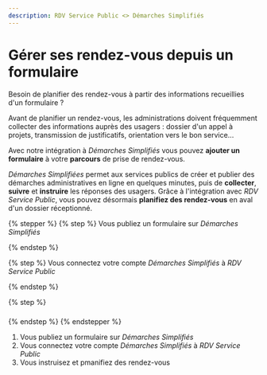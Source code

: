 ```yaml
---
description: RDV Service Public <> Démarches Simplifiés
---
```


# Gérer ses rendez-vous depuis un formulaire

Besoin de planifier des rendez-vous à partir des informations recueillies d'un formulaire ?&#x20;

Avant de planifier un rendez-vous, les administrations doivent fréquemment collecter des informations auprès des usagers : dossier d'un appel à projets, transmission de justificatifs, orientation vers le bon service...&#x20;

Avec notre intégration à _Démarches Simplifiés_ vous pouvez **ajouter un formulaire** à votre **parcours** de prise de rendez-vous.&#x20;

_Démarches Simplifiées_ permet aux services publics de créer et publier des démarches administratives en ligne en quelques minutes, puis de **collecter**, **suivre** et **instruire** les réponses des usagers. Grâce à l'intégration avec _RDV Service Public_, vous pouvez désormais **planifiez des rendez-vous** en aval d'un dossier réceptionné.&#x20;

{% stepper %}
{% step %}
Vous publiez un formulaire sur _Démarches Simplifiés_&#x20;


{% endstep %}

{% step %}
Vous connectez votre compte _Démarches Simplifiés_ à _RDV Service Public_


{% endstep %}

{% step %}
###


{% endstep %}
{% endstepper %}





1. Vous publiez un formulaire sur _Démarches Simplifiés_&#x20;
2. Vous connectez votre compte _Démarches Simplifiés_ à _RDV Service Public_
3. Vous instruisez et pmanifiez des rendez-vous









